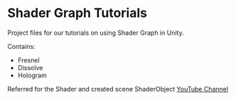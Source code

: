 # Shader Graph Tutorials
Project files for our tutorials on using Shader Graph in Unity.

Contains:

- Fresnel
- Dissolve
- Hologram

Referred for the Shader and created scene ShaderObject
[YouTube Channel](http://youtube.com/brackeys)
